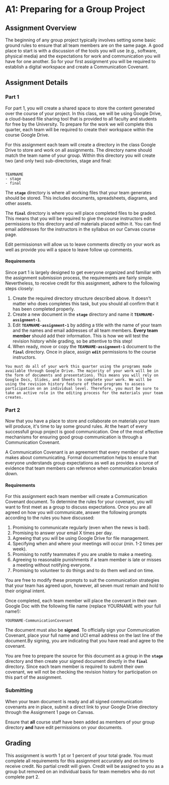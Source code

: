 A1: Preparing for a Group Project
=================================

## Assignment Overview

The beginning of any group project typically involves setting some basic ground rules to ensure that all team members are on the same page. A good place to start is with a discussion of the tools you will use (e.g., software, physical media) and the expectations for work and communication you will have for one another. So for your first assignment you will be required to establish a digital workspace and create a Communication Covenant.

## Assignment Details

### Part 1

For part 1, you will create a shared space to store the content generated over the course of your project. In this class, we will be using Google Drive, a cloud-based file sharing tool that is provided to all faculty and students for free by the University. To prepare for the work we will complete this quarter, each team will be required to create their workspace within the course Google Drive.

For this assignment each team will create a directory in the class Google Drive to store and work on all assignments. The directory name should match the team name of your group. Within this directory you will create two (and only two) sub-directories, stage and final:

```

TEAMNAME
- stage
- final

```

The **`stage`** directory is where all working files that your team generates should be stored. This includes documents, spreadsheets, diagrams, and other assets. 

The **`final`** directory is where you will place completed files to be graded. This means that you will be required to give the course instructors edit permissions to this directory and _all_ materials placed within it. You can find email addresses for the instructors in the syllabus on our Canvas course page.

Edit permissionsn will allow us to leave comments directly on your work as well as provide you will a space to leave follow up comments.

#### Requirements

Since part 1 is largely designed to get everyone organized and familiar with the assignment submission process, the requirements are fairly simple. Nevertheless, to receive credit for this assignment, adhere to the following steps closely:

1. Create the required directory structure described above. It doesn't matter who does completes this task, but you should all confirm that it has been completed properly.
2. Create a new document in the **`stage`** directory and name it **`TEAMNAME-assignment-1`**.
3. Edit **`TEAMNAME-assignment-1`** by adding a title with the name of your team and the names and email addresses of all team members. **Every team member** should add their information. This is how we will test the revision history while grading, so be attentive to this step!
4. When ready, move or copy the **`TEAMNAME-assignment-1`** document to the **`final`** directory. Once in place, assign **`edit`** permissions to the course instructors.

```{admonition} Important
You must do all of your work this quarter using the programs made available through Google Drive. The majority of your work will be in the form of documents and presentations. This means you will rely on Google Docs, Slides, and Sheets to complete your work. We will be using the revision history feature of these programs to assess participation on an individual level. Therefore, you must be sure to take an active role in the editing process for the materials your team creates.
```

### Part 2

Now that you have a place to store and collaborate on materials your team will produce, it's time to lay some ground rules. At the heart of every successfull group project is good communication. One of the most effective mechanisms for ensuring good group communication is through a Communication Covenant.

A Communication Covenant is an agreement that every member of a team makes about communicating. Formal documentation helps to ensure that everyone understands group expectations as well as provides a source of evidence that team members can reference when communication breaks down.

#### Requirements

For this assignment each team member will create a Communication Covenant document. To determine the rules for your covenant, you will want to first meet as a group to discuss expectations. Once you are all agreed on how you will communicate, answer the following prompts according to the rules you have discussed:

1. Promising to communicate regularly (even when the news is bad).
2. Promising to answer your email X times per day.
3. Agreeing that you will be using Google Drive for file management.
4. Specifying when and where your meetings will occur (min. 1-2 times per week).
5. Promising to notify teammates if you are unable to make a meeting.
6. Agreeing to reasonable punishments if a team member is late or misses a meeting without notifying everyone.
7. Promising to volunteer to do things and to do them well and on time.

You are free to modify these prompts to suit the communication strategies that your team has agreed upon, however, all seven must remain and hold to their original intent. 

Once completed, each team member will place the covenant in their own Google Doc with the following file name (replace YOURNAME with your full name!):

```
YOURNAME-CommunicationCovenant
```

The document must also be **signed**. To officially sign your Communication Covenant, place your full name and UCI email address on the last line of the document.By signing, you are indicating that you have read and agree to the covenant.

You are free to prepare the source for this document as a group in the **`stage`** directory and then create your signed document directly in the **`final`** directory. Since each team member is required to submit their own covenant, we will not be checking the revision history for participation on this part of the assignment.


### Submitting

When your team document is ready and all signed communication covenants are in place, submit a direct link to your Google Drive directory through the Assignment 1 page on Canvas.

Ensure that **all** course staff have been added as members of your group directory **and** have edit permissions on your documents.

## Grading

This assignment is worth 1 pt or 1 percent of your total grade. You must complete all requirements for this assignment accurately and on time to receive credit. No partial credit will given. Credit will be assigned to you as a group but removed on an individual basis for team memebrs who do not complete part 2.
